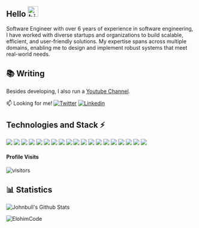 ## Hello <img src="https://raw.githubusercontent.com/MartinHeinz/MartinHeinz/master/wave.gif" width="28" alt="hi">

Software Engineer with over 6 years of experience in software engineering, I have worked with diverse startups and organizations to build scalable, efficient, and user-friendly solutions. My expertise spans across multiple domains, enabling me to design and implement robust systems that meet real-world needs.

## 📚 Writing
Besides developing, I also run a [Youtube Channel](https://www.youtube.com/channel/UC4jEkYXKmS7DQAHiKi71A4A).

:mailbox: Looking for me!
[![Twitter](https://img.shields.io/badge/Twitter-informational?style=flat&color=black&logo=x)](https://x.com/johnvito21) [![Linkedin](https://img.shields.io/badge/LinkedIn-informational?style=flat&color=informational&logo=linkedin)](https://linkedin.com/in/johnbull-vitowanu/)
## Technologies and Stack ⚡️
 ![](https://img.shields.io/badge/FE-JavaScript-informational?style=flat&color=informational&logo=javascript)
![](https://img.shields.io/badge/FE-React-informational?style=flat&color=informational&logo=react)
![](https://img.shields.io/badge/FE-NextJs-informational?style=flat&color=informational&logo=next.js)
![](https://img.shields.io/badge/Code-TypeScript-informational?style=flat&color=informational&logo=typescript)
![](https://img.shields.io/badge/Code-C%23-informational?style=flat&color=informational&logo=c-sharp)
![](https://img.shields.io/badge/Code-DotNet-informational?style=flat&color=informational&logo=.net)
![](https://img.shields.io/badge/Code-EcmaScript-informational?style=flat&color=informational)
![](https://img.shields.io/badge/Code-Node-informational?style=flat&color=informational&logo=node.js)
![](https://img.shields.io/badge/Code-NestJs-informational?style=flat&color=informational&logo=nestjs)
![](https://img.shields.io/badge/Code-Python-informational?style=flat&color=informational&logo=python)
![](https://img.shields.io/badge/Code-Django-informational?style=flat&color=informational&logo=django)
![](https://img.shields.io/badge/DB-Mongo-informational?style=flat&color=informational&logo=mongodb)
![](https://img.shields.io/badge/DB-MySQL-informational?style=flat&color=informational&logo=mysql)
![](https://img.shields.io/badge/DB-Postgres-informational?style=flat&color=informational&logo=postgresql)
![](https://img.shields.io/badge/DB-MSSQL-informational?style=flat&color=informational&logo=microsoftsqlserver)
![](https://img.shields.io/badge/Style-SCSS-informational?style=flat&color=warning&logo=sass)
![](https://img.shields.io/badge/Style-Tailwind-informational?style=flat&color=warning&logo=tailwindcss)
![](https://img.shields.io/badge/Tool-Docker-informational?style=flat&color=warning&logo=docker)
![](https://img.shields.io/badge/Tool-Anaconda-informational?style=flat&color=warning&logo=anaconda)

#### Profile Visits 

![visitors](https://komarev.com/ghpvc/?username=ElohimCode)
  
## 📊 Statistics
![Johnbull's Github Stats](https://github-readme-stats.vercel.app/api?username=ElohimCode&theme=dark&show_icons=true)



<p><img align="center" src="https://github-readme-stats.vercel.app/api/top-langs?username=ElohimCode&show_icons=true&locale=en&layout=compact" alt="ElohimCode" /></p>

